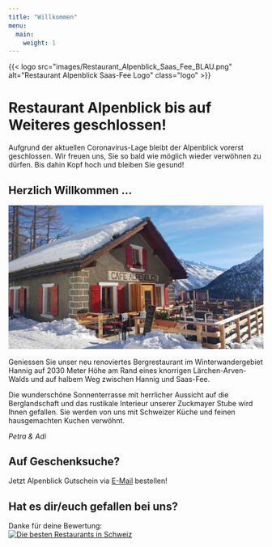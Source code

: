 ```yaml
---
title: "Willkommen"
menu:
  main:
    weight: 1
---
```

{{< logo src="images/Restaurant_Alpenblick_Saas_Fee_BLAU.png" alt="Restaurant Alpenblick Saas-Fee Logo" class="logo" >}}

# Restaurant Alpenblick bis auf Weiteres geschlossen!
Aufgrund der aktuellen Coronavirus-Lage bleibt der Alpenblick vorerst geschlossen. Wir freuen uns, Sie so bald wie möglich wieder verwöhnen zu dürfen. Bis dahin Kopf hoch und bleiben Sie gesund!

## Herzlich Willkommen ...
<!-- # Herzlich Willkommen ... -->
![Alpenblick](images/Alpenblick_Ansicht_16.jpg "Alpenblick")

Geniessen Sie unser neu renoviertes Bergrestaurant im Winterwandergebiet Hannig auf 2030 Meter Höhe am Rand eines knorrigen Lärchen-Arven-Walds und auf halbem Weg zwischen Hannig und Saas-Fee. 

Die wunderschöne Sonnenterrasse mit herrlicher Aussicht auf die Berglandschaft und das rustikale Interieur unserer Zuckmayer Stube wird Ihnen gefallen. Sie werden von uns mit Schweizer Küche und feinen hausgemachten Kuchen verwöhnt.

_Petra & Adi_

<!-- #  
## Aktuelle Anlässe
* JEDEN DONNERSTAG: <a href="images/Alpenblick_Flyer_Schneeschuhtour_A5_hoch_NEUTRAL_INFOS.jpg" target="_blank"> Geführte Alpenblick Schneeschuhtour</a>
* Mittwoch, 08.04.20: <a href="images/Alpenblick_Flyer_Vollmond_Raclette_Plausch_A5_hoch_NEUTRAL_INFOS.jpg" target="_blank"> Vollmond Raclette Plausch</a> -->

## Auf Geschenksuche?
Jetzt Alpenblick Gutschein via [E-Mail](mailto:info@alpenblick-saasfee.ch?Subject=Gutscheinbestellung) bestellen!

## Hat es dir/euch gefallen bei uns?
Danke für deine Bewertung:<br>
<a href="https://www.suissegourmet.ch/saas-fee/restaurant-alpenblick/" target="_blank" alt="Die besten Restaurants in Schweiz" title="Die besten Restaurants in Schweiz"><img src="https://www.suissegourmet.ch/gourmetbutton/stempel.php?rid=72573" alt="Die besten Restaurants in Schweiz"></a>



<!-- #  
---
<strong>Auf Geschenksuche?</strong>
Jetzt Alpenblick Gutschein via <a href="mailto:info@alpenblick-saasfee.ch?Subject=Gutscheinbestellung" target="_top">E-Mail</a> bestellen!

# 
---
<strong>Hat es dir/euch gefallen bei uns?</strong>
Danke für deine Bewertung:
<a href="https://www.suissegourmet.ch/saas-fee/restaurant-alpenblick/" target="_blank" alt="Die besten Restaurants in Schweiz" title="Die besten Restaurants in Schweiz"><img src="https://www.suissegourmet.ch/gourmetbutton/stempel.php?rid=72573" alt="Die besten Restaurants in Schweiz" border="0"></a>

# 
--- -->



<!-- # Herzlich Willkommen ...
![Alpenblick](images/Alpenblick_Ansicht_13.jpg "Alpenblick")

... im neu umgebauten Restaurant Alpenblick! Geniessen Sie unsere wunderschöne Terrasse mit herrlicher Aussicht und das rustikale Interieur unserer Zuckmayer Stube. Sie werden von uns mit Schweizer Küche und feinen hausgemachten Kuchen verwöhnt.

Wir freuen uns auf Ihren Besuch.

_Petra & Adi_ -->



<!-- # Herzlichen Dank ...
![Alpenblick](images/Alpenblick_Ansicht_13.jpg "Alpenblick")

... für den gelungenen Start in unsere erste Alpenblick Saison. Wir freuen uns jetzt schon, euch im Winter wieder begrüssen zu dürfen.

_Petra & Adi_ -->
